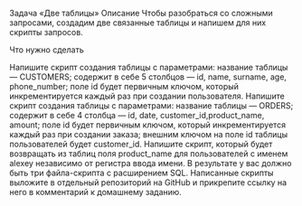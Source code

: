 Задача «Две таблицы»
Описание
Чтобы разобраться со сложными запросами, создадим две связанные таблицы и напишем для них скрипты запросов.

Что нужно сделать

Напишите скрипт создания таблицы с параметрами:
название таблицы — CUSTOMERS;
содержит в себе 5 столбцов — id, name, surname, age, phone_number;
поле id будет первичным ключом, который инкрементируется каждый раз при создании пользователя.
Напишите скрипт создания таблицы с параметрами:
название таблицы — ORDERS;
содержит в себе 4 столбца — id, date, customer_id,product_name, amount;
поле id будет первичным ключом, который инкрементируется каждый раз при создании заказа;
внешним ключом на поле id таблицы пользователей будет customer_id.
Напишите скрипт, который будет возвращать из таблиц поля product_name для пользователей с именем alexey независимо от регистра ввода имени.
В результате у вас должно быть три файла-скрипта с расширением SQL. Написанные скрипты выложите в отдельный репозиторий на GitHub и прикрепите ссылку на него в комментарий к домашнему заданию.
